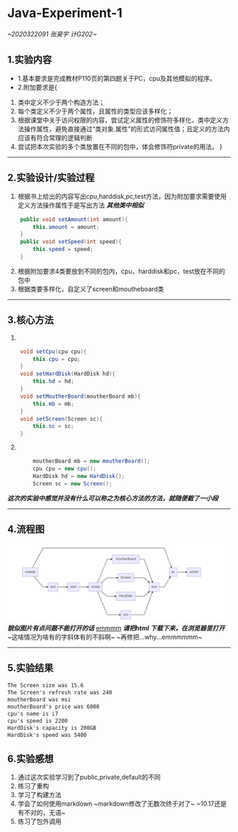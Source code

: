 # Java-Experiment-1
###### ~2020322091 张昊宇 计G202~
## 1.实验内容
- 1.基本要求是完成教材P110页的第四题关于PC，cpu及其他模拟的程序。
- 2.附加要求是{
 1. 类中定义不少于两个构造方法；
 2. 每个类定义不少于两个属性，且属性的类型应该多样化；
 3. 根据课堂中关于访问权限的内容，尝试定义属性的修饰符多样化，类中定义方法操作属性，避免直接通过“类对象.属性”的形式访问属性值；且定义的方法内应该有符合常理的逻辑判断
 4. 尝试把本次实验的多个类放置在不同的包中，体会修饰符private的用法。
}

---

## 2.实验设计/实验过程
1. 根据书上给出的内容写出cpu,harddisk,pc,test方法，因为附加要求需要使用定义方法操作属性于是写出方法
***其他类中相似***
```java
    public void setAmount(int amount){
        this.amount = amount;
    }
    public void setSpeed(int speed){
        this.speed = speed;
    }
``` 
2. 根据附加要求4类要放到不同的包内，cpu，harddisk和pc，test放在不同的包中
3. 根据类要多样化，自定义了screen和moutheboard类

---

## 3.核心方法
1.
```java
    void setCpu(cpu cpu){
        this.cpu = cpu;
    }
    void setHardDisk(HardDisk hd){
        this.hd = hd;
    }
    void setMoutherBoard(moutherBoard mb){
        this.mb = mb;
    }
    void setScreen(Screen sc){
        this.sc = sc;
    }
```
2.
```java
        moutherBoard mb = new moutherBoard();
        cpu cpu = new cpu();
        HardDisk hd = new HardDisk();
        Screen sc = new Screen();
```
***这次的实验中感觉并没有什么可以称之为核心方法的方法，就随便截了一小段***

---

## 4.流程图
![流程图](https://github.com/Emmanuel-true/Java-Experiment-1/blob/main/Java-Experiment-1.jpg)
***貌似图片有点问题不能打开的话***
[emmmm](https://github.com/Emmanuel-true/Java-Experiment-1/blob/main/JAVA-1.html)
***请把html 下载下来，在浏览器里打开***
~这啥情况为啥有的字斜体有的不斜啊~
~再修把...why...emmmmmm~

---

## 5.实验结果
```
The Screen size was 15.6
The Screen's refresh rate was 240
moutherBoard was msi
moutherBoard's price was 6000
cpu's name is i7
cpu's speed is 2200
HardDisk's capacity is 200GB
HardDisk's speed was 5400
```
## 6.实验感想
 1. 通过这次实验学习到了public,private,default的不同
 2. 练习了重构
 3. 学习了构建方法
 4. 学会了如何使用markdown 
 ~markdown修改了无数次终于对了~
 ~10.17还是有不对的，无语~
 5. 练习了包外调用
 

